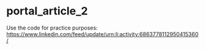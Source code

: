 # portal_article_2
Use the code for practice purposes:
https://www.linkedin.com/feed/update/urn:li:activity:6863778112950415360/
